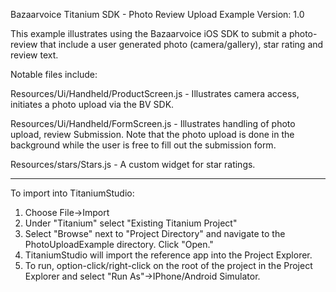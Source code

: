 Bazaarvoice Titanium SDK - Photo Review Upload Example
Version: 1.0

This example illustrates using the Bazaarvoice iOS SDK to submit a photo-review that include a user generated photo (camera/gallery), star rating and review text. 

Notable files include:

Resources/Ui/Handheld/ProductScreen.js - Illustrates camera access, initiates a photo upload via the BV SDK.

Resources/Ui/Handheld/FormScreen.js - Illustrates handling of photo upload, review Submission.  Note that the photo upload is done in the background while the user is free to fill out the submission form.

Resources/stars/Stars.js - A custom widget for star ratings.

---

To import into TitaniumStudio:

1. Choose File->Import
2. Under "Titanium" select "Existing Titanium Project"
3. Select "Browse" next to "Project Directory" and navigate to the PhotoUploadExample directory.  Click "Open."
4. TitaniumStudio will import the reference app into the Project Explorer.  
5. To run, option-click/right-click on the root of the project in the Project Explorer and select "Run As"->IPhone/Android Simulator. 